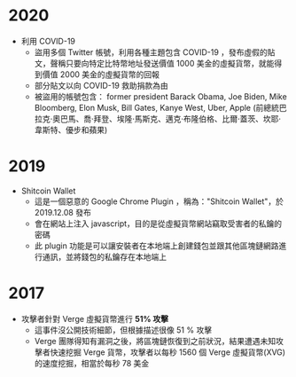 # 2020

- 利用 COVID-19
  - 盜用多個 Twitter 帳號，利用各種主題包含 COVID-19 ，發布虛假的貼文，聲稱只要向特定比特幣地址發送價值 1000 美金的虛擬貨幣，就能得到價值 2000 美金的虛擬貨幣的回報
  - 部分貼文以向 COVID-19 救助捐款為由
  - 被盜用的帳號包含： former president Barack Obama, Joe Biden, Mike Bloomberg, Elon Musk, Bill Gates, Kanye West, Uber, Apple (前總統巴拉克·奧巴馬、喬·拜登、埃隆·馬斯克、邁克·布隆伯格、比爾·蓋茨、坎耶·韋斯特、優步和蘋果)

# 2019
- Shitcoin Wallet
  - 這是一個惡意的 Google Chrome Plugin ，稱為："Shitcoin Wallet"，於 2019.12.08 發布
  - 會在網站上注入 javascript，目的是從虛擬貨幣網站竊取受害者的私鑰的密碼
  - 此 plugin 功能是可以讓安裝者在本地端上創建錢包並跟其他區塊鏈網路進行通訊，並將錢包的私鑰存在本地端上    

# 2017
- 攻擊者針對 Verge 虛擬貨幣進行 **51% 攻擊**
  - 這事件沒公開技術細節，但根據描述很像 51 % 攻擊
  - Verge 團隊得知有漏洞之後，將區塊鏈恢復到之前狀況，結果遭遇未知攻擊者快速挖掘 Verge 貨幣，攻擊者以每秒 1560 個 Verge 虛擬貨幣(XVG)的速度挖掘，相當於每秒 78 美金 
